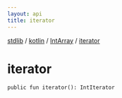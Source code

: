 ```yaml
---
layout: api
title: iterator
---
```

[stdlib](../../index.html) / [kotlin](../index.html) / [IntArray](index.html) / [iterator](iterator.html)

# iterator

```
public fun iterator(): IntIterator
```

